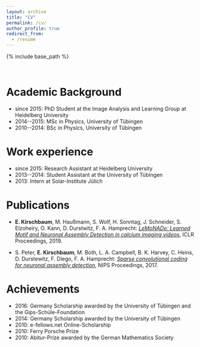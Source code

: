 ```yaml
---
layout: archive
title: "CV"
permalink: /cv/
author_profile: true
redirect_from:
  - /resume
---
```


{% include base_path %}
  
   
&nbsp;  

Academic Background
======
* since 2015: PhD Student at the Image Analysis and Learning Group at Heidelberg University  
* 2014--2015: MSc in Physics, University of Tübingen  
* 2010--2014: BSc in Physics, University of Tübingen

Work experience
======
* since 2015: Research Assistant at Heidelberg University  
* 2013--2014: Student Assistant at the University of Tübingen  
* 2013: Intern at Solar-Institute Jülich  

Publications
===

* __E. Kirschbaum__, M. Haußmann, S. Wolf, H. Sonntag, J. Schneider, S. Elzoheiry, O. Kann, D. Durstwitz, F. A. Hamprecht: _[LeMoNADe: Learned Motif and Neuronal Assembly Detection in calcium imaging videos](publications/lemonade)_, ICLR Proceedings, 2019.

* S. Peter, __E. Kirschbaum__, M. Both, L. A. Campbell, B. K. Harvey, C. Heins, D. Durstewitz, F. Diego, F. A. Hamprecht: _[Sparse convolutional coding for neuronal assembly detection](https://papers.nips.cc/paper/6958-sparse-convolutional-coding-for-neuronal-assembly-detection)_, NIPS Proceedings, 2017.

Achievements
===
* 2016: Germany Scholarship awarded by the University of Tübingen and the Gips-Schüle-Foundation
* 2014: Germany Scholarship awarded by the University of Tübingen
* 2010: e-fellows.net Online-Scholarship
* 2010: Ferry Porsche Prize
* 2010: Abitur-Prize awarded by the German Mathematics Society

